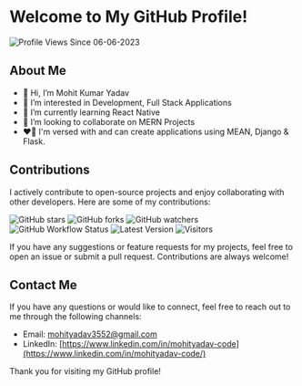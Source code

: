 # Welcome to My GitHub Profile!
![Profile Views Since 06-06-2023](https://komarev.com/ghpvc/?username=Mohityadav-code&label=Profile+Views)

## About Me

* 👋 Hi, I’m Mohit Kumar Yadav
* 👀 I’m interested in Development, Full Stack Applications
* 🌱 I’m currently learning React Native
* 💞️ I’m looking to collaborate on MERN Projects
* ❤️‍🔥 I'm versed with and can create applications using MEAN, Django & Flask.

## Contributions

I actively contribute to open-source projects and enjoy collaborating with other developers. Here are some of my contributions:

<!-- Add your contribution badges here -->
![GitHub stars](https://img.shields.io/github/stars/Mohityadav-code/your-repository)
![GitHub forks](https://img.shields.io/github/forks/Mohityadav-code/your-repository)
![GitHub watchers](https://img.shields.io/github/watchers/Mohityadav-code/your-repository)
![GitHub Workflow Status](https://img.shields.io/github/workflow/status/Mohityadav-code/your-repository/your-workflow-name)
![Latest Version](https://img.shields.io/github/v/release/Mohityadav-code/your-repository)
![Visitors](https://visitor-badge.laobi.icu/badge?page_id=Mohityadav-code.your-repository)

If you have any suggestions or feature requests for my projects, feel free to open an issue or submit a pull request. Contributions are always welcome!

## Contact Me

If you have any questions or would like to connect, feel free to reach out to me through the following channels:

- Email: [mohityadav3552@gmail.com](mailto:mohityadav3552@gmail.com)
- LinkedIn: [https://www.linkedin.com/in/mohityadav-code](https://www.linkedin.com/in/mohityadav-code/)

Thank you for visiting my GitHub profile!
